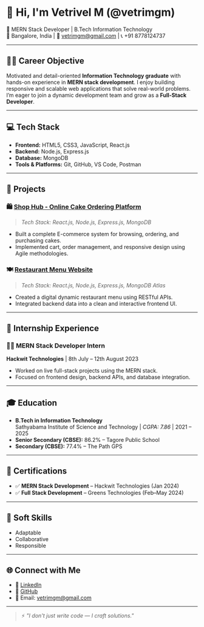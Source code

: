 # 👋 Hi, I'm Vetrivel M (@vetrimgm)

🎯 MERN Stack Developer | B.Tech Information Technology  
📍 Bangalore, India | 📧 vetrimgm@gmail.com | 📞 +91 8778124737

---

## 🧑‍💻 Career Objective

Motivated and detail-oriented **Information Technology graduate** with hands-on experience in **MERN stack development**. I enjoy building responsive and scalable web applications that solve real-world problems. I’m eager to join a dynamic development team and grow as a **Full-Stack Developer**.

---

## 💻 Tech Stack

- **Frontend:** HTML5, CSS3, JavaScript, React.js  
- **Backend:** Node.js, Express.js  
- **Database:** MongoDB  
- **Tools & Platforms:** Git, GitHub, VS Code, Postman  

---

## 🚀 Projects

### 🛍️ [Shop Hub - Online Cake Ordering Platform](#)
> *Tech Stack: React.js, Node.js, Express.js, MongoDB*  
- Built a complete E-commerce system for browsing, ordering, and purchasing cakes.  
- Implemented cart, order management, and responsive design using Agile methodologies.

### 🍽️ [Restaurant Menu Website](#)
> *Tech Stack: React.js, Node.js, Express.js, MongoDB Atlas*  
- Created a digital dynamic restaurant menu using RESTful APIs.  
- Integrated backend data into a clean and interactive frontend UI.

---

## 🏢 Internship Experience

### 👨‍💻 MERN Stack Developer Intern  
**Hackwit Technologies** | 8th July – 12th August 2023  
- Worked on live full-stack projects using the MERN stack.  
- Focused on frontend design, backend APIs, and database integration.

---

## 🎓 Education

- **B.Tech in Information Technology**  
  Sathyabama Institute of Science and Technology | *CGPA: 7.86* | 2021 – 2025  
- **Senior Secondary (CBSE):** 86.2% – Tagore Public School  
- **Secondary (CBSE):** 77.4% – The Path GPS

---

## 📜 Certifications

- ✅ **MERN Stack Development** – Hackwit Technologies (Jan 2024)  
- ✅ **Full Stack Development** – Greens Technologies (Feb–May 2024)

---

## 🧠 Soft Skills

- Adaptable  
- Collaborative  
- Responsible  

---

## 🌐 Connect with Me

- 🔗 [LinkedIn](https://www.linkedin.com/in/vetrimgm)  
- 🐙 [GitHub](https://github.com/vetrimgm)  
- 📧 Email: vetrimgm@gmail.com  

---

> ⚡ *"I don't just write code — I craft solutions."*


